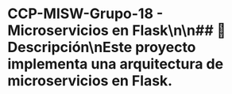 # CCP-MISW-Grupo-18 - Microservicios en Flask\n\n## 📌 Descripción\nEste proyecto implementa una arquitectura de microservicios en Flask.

